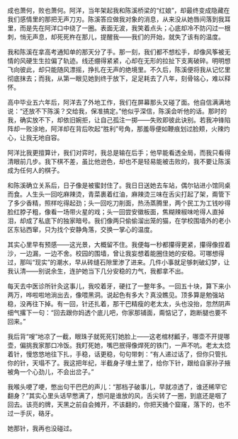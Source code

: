 成也萧何，败也萧何。阿洋，当年架起我和陈溪桥梁的“红娘”，却最终变成隐藏在我们感情里的那把无声刀刃。陈溪答应做我对象的消息，从来没从她唇间落到我耳里，而是先在阿洋口中绕了一圈。表面无波，我笑着点头；心底却冷不防闪过一根刺，悄无声息，却死死杵在那儿，提醒我——我们的开始，就失了该有的温度。

我和陈溪在拿高考通知单的那天分了手。那一刻，我们都不想松手，却像风筝被无情的风硬生生拉偏了轨迹。线还绷得紧紧，心却在无形的拉扯下支离破碎。明明想飞向彼此，却只能随风漂摇，挣扎在无声的绝境里。不久后，陈溪便将我从记忆里彻底抹去；而我，从第一眼见她到终于放下，足足耗去了八年，刻骨铭心，难以释怀。

高中毕业五六年后，阿洋去了外地工作，我们在屏幕那头又碰了面。他自信满满地说：“还放不下陈溪？交给我，保准搞定。”他似乎深信，陈溪会听他的话。那时的我，确实放不下，却依旧婉拒，让自己孤注一掷——失败即彼此诀别。若我冲锋陷阵却一败涂地，阿洋却在背后吹起“胜利”号角，那羞辱便如鞭痕划过脸颊，火辣灼心，让我无地自容。

阿洋比我更擅算计，我们对弈时，我总是输在后手；他早能看透全局，而我只看得清眼前几步。我下棋不差，虽比他逊色，却也不是轻易能被击败的，我不要让陈溪成为任何人的棋子。

和陈溪确立关系后，日子像是被蜜封住了。我日日送她去车站，偶尔钻进小馆同桌而食。人生头一回吃麻辣烫，青菜裹着红油，麻辣烫三味在舌尖打起了架，甭管下了多少香精，照样吃得起劲；头一回吃刀削面，热汤蒸腾里，两个民工为工钱吵得脸红脖子粗，像看一场带火星的戏；头一回尝安徽板面，焦糊辣椒味呛得人直掉泪，却成了私底下的独家暗号。我们像两只偷偷溜出笼的猫，在学校围墙外的老小区东钻西窜，只为找个安静角落，交换一掌心的温度。

其实心里早有预感——这光景，大概留不住。我便每一秒都攥得更紧，攥得像捏着沙，一边漏，一边不舍。校园的围墙，曾让我妄想着能圈住她的安稳。可哪想得过，那叫“现实”的潮水，早从砖缝石隙里渗了进来。几件小事就足够刺破幻梦，让我认清——别说余生，连护她当下几分安稳的力气，我都拿不出。

每天去中医诊所针灸这事儿，我咬着牙，硬扛了一整年多。一回五十块，算下来小两万，哗啦啦地淌出去，像喂黑洞。说起色有多大？真没瞧见。顶多算是勉强站稳，没再往下掉。有一回，针还扎着，那干巴精瘦的老太太，头也没抬，忽然阴声细气撂下一句：“回去跟你妈透个底儿吧，你家那铺面，甭惦记了，跑断腿也要不回来。”

我后背“嗖”地凉了一截，眼珠子就死死钉她脸上——这老棺材瓤子，哪壶不开提哪壶，偏挑我家那口冷饭。我盯死她，嘴巴抿得像焊死的铁门，一声不吭。老太太捻着针，慢悠悠地往下扎，手稳，话更稳，句句带刺：“有人递过话了，但你只管扎你的针，天塌不了。我这把年纪，半截身子埋土里了，给你下针，跟给自家孙子掖被角一个心劲儿，不会出岔子。”

我喉头哽了哽，憋出句干巴巴的声儿：“那档子破事儿，早就凉透了，谁还稀罕它翻身？”其实心里头话早憋满了，想问是谁放的风，舌尖转了一圈，到底还是咽了回去。该亮的牌，天黑之前自会摊开，不该翻的，你把天捅个窟窿，落下的，也不过一手灰，硌牙。

她那针，我再也没碰过。

